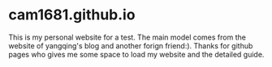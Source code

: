 # cam1681.github.io
This is my personal website for a test. The main model comes from the website of yangqing's blog and another forign
friend:). Thanks for github pages who gives me some space to load my website and the detailed guide.

